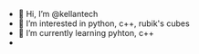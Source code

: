 - 👋 Hi, I’m @kellantech
- 👀 I’m interested in python, c++, rubik's cubes
- 🌱 I’m currently learning pyhton, c++
- 
